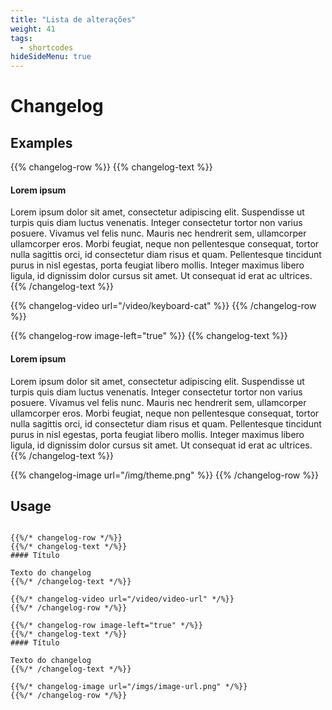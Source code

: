 ```yaml
---
title: "Lista de alterações"
weight: 41
tags:
  - shortcodes
hideSideMenu: true
---
```


# Changelog

## Examples

{{% changelog-row %}}
{{% changelog-text %}}
#### Lorem ipsum

Lorem ipsum dolor sit amet, consectetur adipiscing elit. Suspendisse ut turpis quis diam luctus venenatis. Integer consectetur tortor non varius posuere. Vivamus vel felis nunc. Mauris nec hendrerit sem, ullamcorper ullamcorper eros. Morbi feugiat, neque non pellentesque consequat, tortor nulla sagittis orci, id consectetur diam risus et quam. Pellentesque tincidunt purus in nisl egestas, porta feugiat libero mollis. Integer maximus libero ligula, id dignissim dolor cursus sit amet. Ut consequat id erat ac ultrices.
{{% /changelog-text %}}

{{% changelog-video url="/video/keyboard-cat" %}}
{{% /changelog-row %}}

{{% changelog-row image-left="true" %}}
{{% changelog-text %}}
#### Lorem ipsum

Lorem ipsum dolor sit amet, consectetur adipiscing elit. Suspendisse ut turpis quis diam luctus venenatis. Integer consectetur tortor non varius posuere. Vivamus vel felis nunc. Mauris nec hendrerit sem, ullamcorper ullamcorper eros. Morbi feugiat, neque non pellentesque consequat, tortor nulla sagittis orci, id consectetur diam risus et quam. Pellentesque tincidunt purus in nisl egestas, porta feugiat libero mollis. Integer maximus libero ligula, id dignissim dolor cursus sit amet. Ut consequat id erat ac ultrices.
{{% /changelog-text %}}

{{% changelog-image url="/img/theme.png" %}}
{{% /changelog-row %}}

## Usage

```

{{%/* changelog-row */%}}
{{%/* changelog-text */%}}
#### Título

Texto do changelog
{{%/* /changelog-text */%}}

{{%/* changelog-video url="/video/video-url" */%}}
{{%/* /changelog-row */%}}

{{%/* changelog-row image-left="true" */%}}
{{%/* changelog-text */%}}
#### Título

Texto do changelog
{{%/* /changelog-text */%}}

{{%/* changelog-image url="/imgs/image-url.png" */%}}
{{%/* /changelog-row */%}}
```
